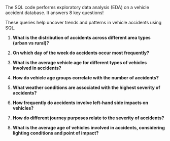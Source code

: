 
The SQL code performs exploratory data analysis (EDA) on a vehicle accident database. It answers 8 key questions!

These queries help uncover trends and patterns in vehicle accidents using SQL.
1. **What is the distribution of accidents across different area types (urban vs rural)?**

2. **On which day of the week do accidents occur most frequently?**

3. **What is the average vehicle age for different types of vehicles involved in accidents?**

4. **How do vehicle age groups correlate with the number of accidents?**

5. **What weather conditions are associated with the highest severity of accidents?**

6. **How frequently do accidents involve left-hand side impacts on vehicles?**

7. **How do different journey purposes relate to the severity of accidents?**

8. **What is the average age of vehicles involved in accidents, considering lighting conditions and point of impact?**

